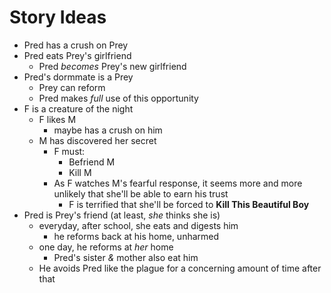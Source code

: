 Story Ideas
=====
- Pred has a crush on Prey
- Pred eats Prey's girlfriend
	- Pred _becomes_ Prey's new girlfriend
- Pred's dormmate is a Prey
	- Prey can reform
	- Pred makes _full_ use of this opportunity
- F is a creature of the night
	- F likes M
		- maybe has a crush on him
	- M has discovered her secret
		- F must:
			- Befriend M
			- Kill M
		- As F watches M's fearful response,
			it seems more and more unlikely that she'll be able to earn his trust
			- F is terrified that she'll be forced to __Kill This Beautiful Boy__
- Pred is Prey's friend
	(at least,
		_she_ thinks she is)
	- everyday,
		after school,
		she eats and digests him
		- he reforms back at his home,
			unharmed
	- one day,
		he reforms at _her_ home
		- Pred's sister _&_ mother also eat him
	- He avoids Pred like the plague for a concerning amount of time after that